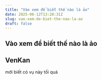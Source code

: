 ```yaml
---
title: "Vào xem để biết thế nào là ảo"
date: 2025-06-12T13:28:31Z
slug: vao-xem-de-biet-the-nao-la-ao
draft: false
---
```


## Vào xem để biết thế nào là ảo

## VenKan

mới biết có vụ này tối quá